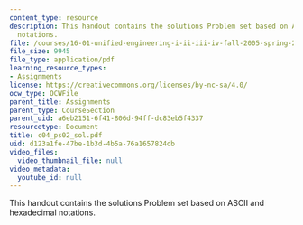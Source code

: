 ```yaml
---
content_type: resource
description: This handout contains the solutions Problem set based on ASCII and hexadecimal
  notations.
file: /courses/16-01-unified-engineering-i-ii-iii-iv-fall-2005-spring-2006/d123a1fe47be1b3d4b5a76a1657824db_c04_ps02_sol.pdf
file_size: 9945
file_type: application/pdf
learning_resource_types:
- Assignments
license: https://creativecommons.org/licenses/by-nc-sa/4.0/
ocw_type: OCWFile
parent_title: Assignments
parent_type: CourseSection
parent_uid: a6eb2151-6f41-806d-94ff-dc83eb5f4337
resourcetype: Document
title: c04_ps02_sol.pdf
uid: d123a1fe-47be-1b3d-4b5a-76a1657824db
video_files:
  video_thumbnail_file: null
video_metadata:
  youtube_id: null
---
```

This handout contains the solutions Problem set based on ASCII and hexadecimal notations.